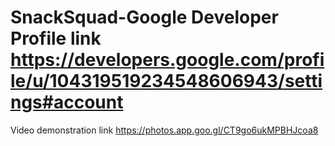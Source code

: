 # SnackSquad-Google Developer Profile link https://developers.google.com/profile/u/104319519234548606943/settings#account
Video demonstration link https://photos.app.goo.gl/CT9go6ukMPBHJcoa8
